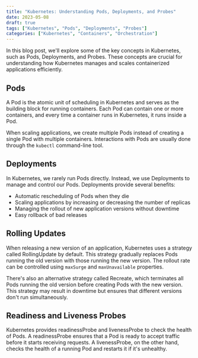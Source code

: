 ```yaml
---
title: "Kubernetes: Understanding Pods, Deployments, and Probes"
date: 2023-05-08
draft: true
tags: ["Kubernetes", "Pods", "Deployments", "Probes"]
categories: ["Kubernetes", "Containers", "Orchestration"]
---
```


In this blog post, we'll explore some of the key concepts in Kubernetes, such as Pods, Deployments, and Probes. These concepts are crucial for understanding how Kubernetes manages and scales containerized applications efficiently.

## Pods

A Pod is the atomic unit of scheduling in Kubernetes and serves as the building block for running containers. Each Pod can contain one or more containers, and every time a container runs in Kubernetes, it runs inside a Pod.

When scaling applications, we create multiple Pods instead of creating a single Pod with multiple containers. Interactions with Pods are usually done through the `kubectl` command-line tool.

## Deployments

In Kubernetes, we rarely run Pods directly. Instead, we use Deployments to manage and control our Pods. Deployments provide several benefits:

- Automatic rescheduling of Pods when they die
- Scaling applications by increasing or decreasing the number of replicas
- Managing the rollout of new application versions without downtime
- Easy rollback of bad releases

## Rolling Updates

When releasing a new version of an application, Kubernetes uses a strategy called RollingUpdate by default. This strategy gradually replaces Pods running the old version with those running the new version. The rollout rate can be controlled using `maxSurge` and `maxUnavailable` properties.

There's also an alternative strategy called Recreate, which terminates all Pods running the old version before creating Pods with the new version. This strategy may result in downtime but ensures that different versions don't run simultaneously.

## Readiness and Liveness Probes

Kubernetes provides readinessProbe and livenessProbe to check the health of Pods. A readinessProbe ensures that a Pod is ready to accept traffic before it starts receiving requests. A livenessProbe, on the other hand, checks the health of a running Pod and restarts it if it's unhealthy.